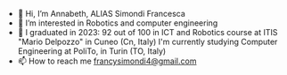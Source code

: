 - 👋 Hi, I’m Annabeth, ALIAS Simondi Francesca
- 👀 I’m interested in Robotics and computer engineering
- 🌱 I graduated in 2023: 92 out of 100 in ICT and Robotics course at ITIS "Mario Delpozzo" in Cuneo (Cn, Italy)
     I'm currently studying Computer Engineering at PoliTo, in Turin (TO, Italy)
- 📫 How to reach me francysimondi4@gmail.com

<!---
4nn4837h/4nn4837h is a ✨ special ✨ repository because its `README.md` (this file) appears on your GitHub profile.
You can click the Preview link to take a look at your changes.
--->
